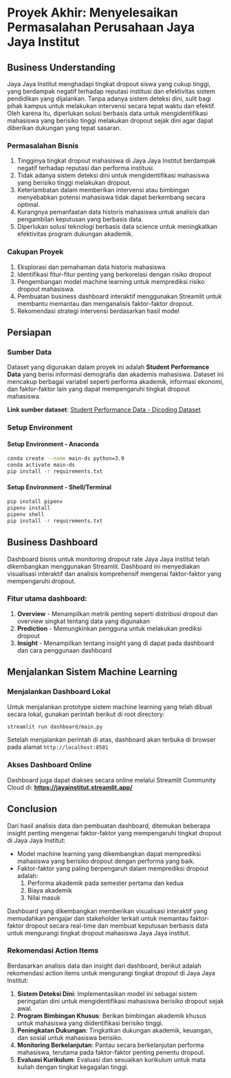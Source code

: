 # Proyek Akhir: Menyelesaikan Permasalahan Perusahaan Jaya Jaya Institut

## Business Understanding
Jaya Jaya Institut menghadapi tingkat dropout siswa yang cukup tinggi, yang berdampak negatif terhadap reputasi institusi dan efektivitas sistem pendidikan yang dijalankan. Tanpa adanya sistem deteksi dini, sulit bagi pihak kampus untuk melakukan intervensi secara tepat waktu dan efektif. Oleh karena itu, diperlukan solusi berbasis data untuk mengidentifikasi mahasiswa yang berisiko tinggi melakukan dropout sejak dini agar dapat diberikan dukungan yang tepat sasaran.

### Permasalahan Bisnis
1. Tingginya tingkat dropout mahasiswa di Jaya Jaya Institut berdampak negatif terhadap reputasi dan performa institusi.
2. Tidak adanya sistem deteksi dini untuk mengidentifikasi mahasiswa yang berisiko tinggi melakukan dropout.
3. Keterlambatan dalam memberikan intervensi atau bimbingan menyebabkan potensi mahasiswa tidak dapat berkembang secara optimal.
4. Kurangnya pemanfaatan data historis mahasiswa untuk analisis dan pengambilan keputusan yang berbasis data.
5. Diperlukan solusi teknologi berbasis data science untuk meningkatkan efektivitas program dukungan akademik.

### Cakupan Proyek
1. Eksplorasi dan pemahaman data historis mahasiswa
2. Identifikasi fitur-fitur penting yang berkorelasi dengan risiko dropout
3. Pengembangan model machine learning untuk memprediksi risiko dropout mahasiswa.
4. Pembuatan business dashboard interaktif menggunakan Streamlit untuk membantu memantau dan menganalisis faktor-faktor dropout.
5. Rekomendasi strategi intervensi berdasarkan hasil model

## Persiapan

### Sumber Data
Dataset yang digunakan dalam proyek ini adalah **Student Performance Data** yang berisi informasi demografis dan akademis mahasiswa. Dataset ini mencakup berbagai variabel seperti performa akademik, informasi ekonomi, dan faktor-faktor lain yang dapat mempengaruhi tingkat dropout mahasiswa.

**Link sumber dataset**: [Student Performance Data - Dicoding Dataset](https://github.com/dicodingacademy/dicoding_dataset/blob/main/students_performance/README.md)

### Setup Environment

#### Setup Environment - Anaconda
```bash
conda create --name main-ds python=3.9
conda activate main-ds
pip install -r requirements.txt
```

#### Setup Environment - Shell/Terminal
```bash
pip install pipenv
pipenv install
pipenv shell
pip install -r requirements.txt
```

## Business Dashboard
Dashboard bisnis untuk monitoring dropout rate Jaya Jaya institut telah dikembangkan menggunakan Streamlit. Dashboard ini menyediakan visualisasi interaktif dan analisis komprehensif mengenai faktor-faktor yang mempengaruhi dropout.

### Fitur utama dashboard:
1. **Overview** - Menampilkan metrik penting seperti distribusi dropout dan overview singkat tentang data yang digunakan
2. **Prediction** - Memungkinkan pengguna untuk melakukan prediksi dropout
3. **Insight** - Menampilkan tentang insight yang di dapat pada dashboard dan cara penggunaan dashboard

## Menjalankan Sistem Machine Learning

### Menjalankan Dashboard Lokal
Untuk menjalankan prototype sistem machine learning yang telah dibuat secara lokal, gunakan perintah berikut di root directory:

```bash
streamlit run dashboard/main.py
```

Setelah menjalankan perintah di atas, dashboard akan terbuka di browser pada alamat `http://localhost:8501`

### Akses Dashboard Online
Dashboard juga dapat diakses secara online melalui Streamlit Community Cloud di:
**https://jayainstitut.streamlit.app/**

## Conclusion
Dari hasil analisis data dan pembuatan dashboard, ditemukan beberapa insight penting mengenai faktor-faktor yang mempengaruhi tingkat dropout di Jaya Jaya Institut:

- Model machine learning yang dikembangkan dapat memprediksi mahasiswa yang berisiko dropout dengan performa yang baik.
- Faktor-faktor yang paling berpengaruh dalam memprediksi dropout adalah:
    1. Performa akademik pada semester pertama dan kedua
    2. Biaya akademik
    3. Nilai masuk

Dashboard yang dikembangkan memberikan visualisasi interaktif yang memudahkan pengajar dan stakeholder terkait untuk memantau faktor-faktor dropout secara real-time dan membuat keputusan berbasis data untuk mengurangi tingkat dropout mahasiswa Jaya Jaya institut.

### Rekomendasi Action Items
Berdasarkan analisis data dan insight dari dashboard, berikut adalah rekomendasi action items untuk mengurangi tingkat dropout di Jaya Jaya Institut:

1. **Sistem Deteksi Dini**: Implementasikan model ini sebagai sistem peringatan dini untuk mengidentifikasi mahasiswa berisiko dropout sejak awal.
2. **Program Bimbingan Khusus**: Berikan bimbingan akademik khusus untuk mahasiswa yang diidentifikasi berisiko tinggi.
3. **Peningkatan Dukungan**: Tingkatkan dukungan akademik, keuangan, dan sosial untuk mahasiswa berisiko.
4. **Monitoring Berkelanjutan**: Pantau secara berkelanjutan performa mahasiswa, terutama pada faktor-faktor penting penentu dropout.
5. **Evaluasi Kurikulum**: Evaluasi dan sesuaikan kurikulum untuk mata kuliah dengan tingkat kegagalan tinggi.
